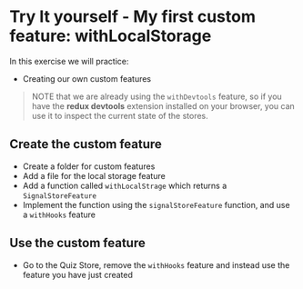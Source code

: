 # Try It yourself - My first custom feature: withLocalStorage
In this exercise we will practice:
- Creating our own custom features

>NOTE that we are already using the `withDevtools` feature, so if you have the **redux devtools** extension installed on your browser, you can use it to inspect the current state of the stores.


## Create the custom feature
- Create a folder for custom features
- Add a file for the local storage feature
- Add a function called `withLocalStrage` which returns a `SignalStoreFeature`
- Implement the function using the `signalStoreFeature` function, and use a `withHooks` feature

## Use the custom feature
- Go to the Quiz Store, remove the `withHooks` feature and instead use the feature you have just created